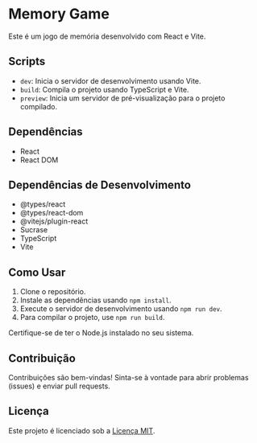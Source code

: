 # Memory Game

Este é um jogo de memória desenvolvido com React e Vite.

## Scripts

- `dev`: Inicia o servidor de desenvolvimento usando Vite.
- `build`: Compila o projeto usando TypeScript e Vite.
- `preview`: Inicia um servidor de pré-visualização para o projeto compilado.

## Dependências

- React
- React DOM

## Dependências de Desenvolvimento

- @types/react
- @types/react-dom
- @vitejs/plugin-react
- Sucrase
- TypeScript
- Vite

## Como Usar

1. Clone o repositório.
2. Instale as dependências usando `npm install`.
3. Execute o servidor de desenvolvimento usando `npm run dev`.
4. Para compilar o projeto, use `npm run build`.

Certifique-se de ter o Node.js instalado no seu sistema.

## Contribuição

Contribuições são bem-vindas! Sinta-se à vontade para abrir problemas (issues) e enviar pull requests.

## Licença

Este projeto é licenciado sob a [Licença MIT](LICENSE).
